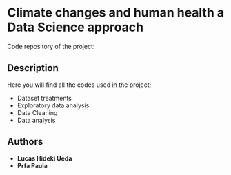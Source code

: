# Climate changes and human health a Data Science approach

Code repository of the project: 

## Description

Here you will find all the codes used in the project:

- Dataset treatments
- Exploratory data analysis
- Data Cleaning
- Data analysis

## Authors

* **Lucas Hideki Ueda**
* **Prfa Paula**
